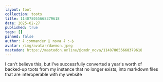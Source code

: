 ```yaml
---
layout: toot
collection: toots
title: 114078055668379618
date: 2025-02-27
published: true
tags: []
pinned: false
author: ⸸ commander ░ nova ⸸ :~$
avatar: /img/avatar/daemon.jpeg
mastodon: https://mastodon.online/@cmdr_nova/114078055668379618
---
```


I can't believe this, but I've successfully converted a year's worth of backed-up toots from my instance that no longer exists, into markdown files that are interoperable with my website

